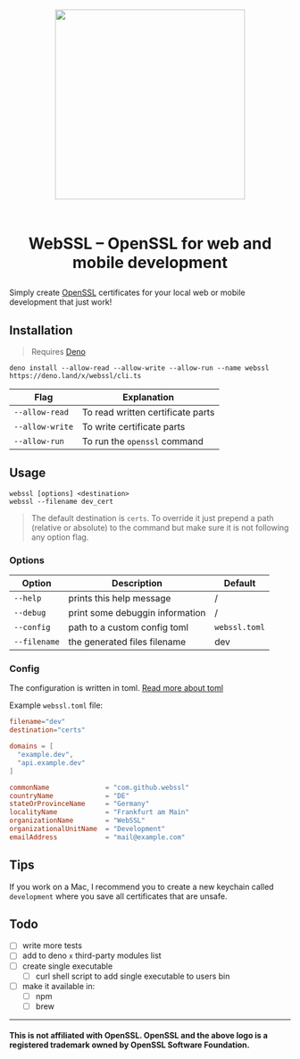 <h1 align="center">
  <img width="340" src="https://upload.wikimedia.org/wikipedia/commons/a/a1/OpenSSL_logo.png" />
  <br><br><p><b>WebSSL – OpenSSL for web and mobile development</b></p>
</h1>

Simply create [OpenSSL](https://de.wikipedia.org/wiki/OpenSSL) certificates for your local
web or mobile development that just work!

## Installation

> Requires [Deno](https://deno.land/)

```shell
deno install --allow-read --allow-write --allow-run --name webssl https://deno.land/x/webssl/cli.ts
```

| Flag            | Explanation                       |
| --------------- | --------------------------------- |
| `--allow-read`  | To read written certificate parts |
| `--allow-write` | To write certificate parts        |
| `--allow-run`   | To run the `openssl` command      |

## Usage

```shell
webssl [options] <destination>
webssl --filename dev_cert
```

> The default destination is `certs`. To override it just prepend a
> path (relative or absolute) to the command but make sure it is not following any option flag.

### Options

| Option       | Description                     | Default       |
| ------------ | ------------------------------- | ------------- |
| `--help`     | prints this help message        | /             |
| `--debug`    | print some debuggin information | /             |
| `--config`   | path to a custom config toml    | `webssl.toml` |
| `--filename` | the generated files filename    | dev           |

### Config

The configuration is written in toml. [Read more about toml](https://github.com/toml-lang/toml)

Example `webssl.toml` file:

```toml
filename="dev"
destination="certs"

domains = [
  "example.dev",
  "api.example.dev"
]

commonName              = "com.github.webssl"
countryName             = "DE"
stateOrProvinceName     = "Germany"
localityName            = "Frankfurt am Main"
organizationName        = "WebSSL"
organizationalUnitName  = "Development"
emailAddress            = "mail@example.com"
```

## Tips

If you work on a Mac, I recommend you to create a new keychain called `development` where you save all certificates that are unsafe.

## Todo

- [ ] write more tests
- [ ] add to deno `x` third-party modules list
- [ ] create single executable
  - [ ] curl shell script to add single executable to users bin
- [ ] make it available in:
  - [ ] npm
  - [ ] brew

---

#### This is not affiliated with OpenSSL. OpenSSL and the above logo is a registered trademark owned by OpenSSL Software Foundation.
